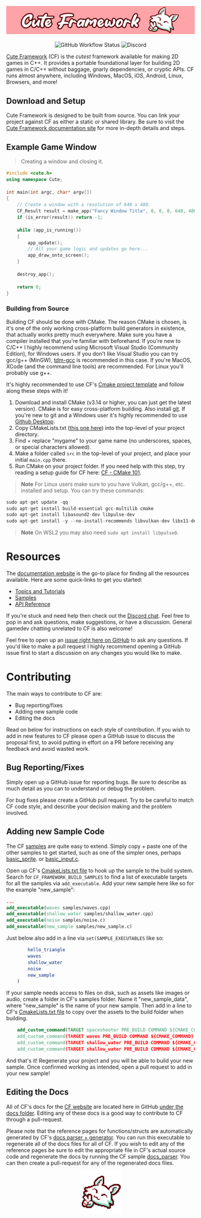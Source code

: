 <p align="center">
<img src=https://github.com/RandyGaul/cute_framework/blob/master/assets/CF_Banner_Hifi_1280.png>
<br>
<br>
<img alt="GitHub Workflow Status" src="https://img.shields.io/github/actions/workflow/status/randygaul/cute_framework/build.yml">
<img alt="Discord" src="https://img.shields.io/discord/432009046833233930?label=discord">
</p>

[Cute Framework](https://randygaul.github.io/cute_framework/#/) (CF) is the *cutest* framework available for making 2D games in C++. It provides a portable foundational layer for building 2D games in C/C++ without baggage, gnarly dependencies, or cryptic APIs. CF runs almost anywhere, including Windows, MacOS, iOS, Android, Linux, Browsers, and more!

## Download and Setup

Cute Framework is designed to be built from source. You can link your project against CF as either a static or shared library. Be sure to visit the [Cute Framework documentation site](https://randygaul.github.io/cute_framework/#/) for more in-depth details and steps.

## Example Game Window

> Creating a window and closing it.

```cpp
#include <cute.h>
using namespace Cute;

int main(int argc, char* argv[])
{
	// Create a window with a resolution of 640 x 480.
	CF_Result result = make_app("Fancy Window Title", 0, 0, 0, 640, 480, CF_APP_OPTIONS_WINDOW_POS_CENTERED_BIT, argv[0]);
	if (is_error(result)) return -1;

	while (app_is_running())
	{
		app_update();
		// All your game logic and updates go here...
		app_draw_onto_screen();
	}

	destroy_app();

	return 0;
}
```

### Building from Source

Building CF should be done with CMake. The reason CMake is chosen, is it's one of the only working cross-platform build generators in existence, that actually works pretty much everywhere. Make sure you have a compiler installed that you're familiar with beforehand. If you're new to C/C++ I highly recommend using Microsoft Visual Studio (Community Edition), for Windows users. If you don't like Visual Studio you can try gcc/g++ (MinGW), [tdm-gcc](https://jmeubank.github.io/tdm-gcc/) is recommended in this case. If you're MacOS, XCode (and the command line tools) are recommended. For Linux you'll probably use g++.

It's highly recommended to use CF's [Cmake project template](https://github.com/RandyGaul/cute_framework_project_template#cmake-101-walkthrough) and follow along these steps with it!

1. Download and install CMake (v3.14 or higher, you can just get the latest version). CMake is for easy cross-platform building. Also install [git](https://git-scm.com/downloads). If you're new to git and a Windows user it's highly recommended to use [Github Desktop](https://desktop.github.com/).
2. Copy CMakeLists.txt ([this one here](https://github.com/RandyGaul/cute_framework_project_template/blob/main/CMakeLists.txt)) into the top-level of your project directory.
3. Find + replace "mygame" to your game name (no underscores, spaces, or special characters allowed).
4. Make a folder called `src` in the top-level of your project, and place your initial `main.cpp` there.
5. Run CMake on your project folder. If you need help with this step, try reading a setup guide for CF here: [CF - CMake 101](https://github.com/RandyGaul/cute_framework_project_template#cmake-101-walkthrough).

> **Note** For Linux users make sure to you have Vulkan, gcc/g++, etc. installed and setup. You can try these commands:
```cpp
sudo apt-get update -qq
sudo apt-get install build-essential gcc-multilib cmake
sudo apt-get install libasound2-dev libpulse-dev
sudo apt-get install -y --no-install-recommends libvulkan-dev libx11-dev libxcursor-dev libxrandr-dev libxinerama-dev libxi-dev libxext-dev libxfixes-dev
```
> **Note** On WSL2 you may also need `sudo apt install libpulse0`.

# Resources

The [documentation website](https://randygaul.github.io/cute_framework/#/) is the go-to place for finding all the resources available. Here are some quick-links to get you started:

- [Topics and Tutorials](https://randygaul.github.io/cute_framework/#/topics/)
- [Samples](https://github.com/RandyGaul/cute_framework/tree/master/samples)
- [API Reference](https://randygaul.github.io/cute_framework/#/api_reference)

If you're stuck and need help then check out the [Discord chat](https://discord.gg/2DFHRmX). Feel free to pop in and ask questions, make suggestions, or have a discussion. General gamedev chatting unrelated to CF is also welcome!

Feel free to open up an [issue right here on GitHub](https://github.com/RandyGaul/cute_framework/issues) to ask any questions. If you'd like to make a pull request I highly recommend opening a GitHub issue first to start a discussion on any changes you would like to make.

# Contributing

The main ways to contribute to CF are:

- Bug reporting/fixes
- Adding new sample code
- Editing the docs

Read on below for instructions on each style of contribution. If you wish to add in new features to CF please open a GitHub issue to discuss the proposal first, to avoid putting in effort on a PR before receiving any feedback and avoid wasted work.

## Bug Reporting/Fixes

Simply open up a GitHub issue for reporting bugs. Be sure to describe as much detail as you can to understand or debug the problem.

For bug fixes please create a GitHub pull request. Try to be careful to match CF code style, and describe your decision making and the problem involved.

## Adding new Sample Code

The CF [samples](https://github.com/RandyGaul/cute_framework/tree/master/samples) are quite easy to extend. Simply copy + paste one of the other samples to get started, such as one of the simpler ones, perhaps [basic_sprite](https://github.com/RandyGaul/cute_framework/blob/master/samples/basic_sprite.cppb). or [basic_input.c](https://github.com/RandyGaul/cute_framework/blob/master/samples/basic_input.c).

Open up CF's [CmakeLists.txt file](https://github.com/RandyGaul/cute_framework/blob/master/CMakeLists.txt) to hook up the sample to the build system. Search for `CF_FRAMEWORK_BUILD_SAMPLES` to find a list of executable targets for all the samples via `add_executable`. Add your new sample here like so for the example "new_sample":

```cmake
...
add_executable(waves samples/waves.cpp)
add_executable(shallow_water samples/shallow_water.cpp)
add_executable(noise samples/noise.c)
add_executable(new_sample samples/new_sample.c)
```

Just below also add in a line via `set(SAMPLE_EXECUTABLES` like so:

```cmake
		hello_triangle
		waves
		shallow_water
		noise
		new_sample
	)
```

If your sample needs access to files on disk, such as assets like images or audio, create a folder in CF's samples folder. Name it "new_sample_data", where "new_sample" is the name of your new sample. Then add in a line to CF's [CmakeLists.txt file](https://github.com/RandyGaul/cute_framework/blob/master/CMakeLists.txt) to copy over the assets to the build folder when building.

```cmake
	add_custom_command(TARGET spaceshooter PRE_BUILD COMMAND ${CMAKE_COMMAND} -E copy_directory ${CMAKE_SOURCE_DIR}/samples/spaceshooter_data $<TARGET_FILE_DIR:spaceshooter>/spaceshooter_data)
	add_custom_command(TARGET waves PRE_BUILD COMMAND ${CMAKE_COMMAND} -E copy_directory ${CMAKE_SOURCE_DIR}/samples/waves_data $<TARGET_FILE_DIR:waves>/waves_data)
	add_custom_command(TARGET shallow_water PRE_BUILD COMMAND ${CMAKE_COMMAND} -E copy_directory ${CMAKE_SOURCE_DIR}/samples/shallow_water_data $<TARGET_FILE_DIR:shallow_water>/shallow_water_data)
	add_custom_command(TARGET shallow_water PRE_BUILD COMMAND ${CMAKE_COMMAND} -E copy_directory ${CMAKE_SOURCE_DIR}/samples/new_sample $<TARGET_FILE_DIR:shallow_water>/new_sample)
```

And that's it! Regenerate your project and you will be able to build your new sample. Once confirmed working as intended, open a pull request to add in your new sample!

## Editing the Docs

All of CF's docs for the [CF website](https://randygaul.github.io/cute_framework/#/) are located here in GitHub [under the docs folder](https://github.com/RandyGaul/cute_framework/tree/master/docs). Editing any of these docs is a good way to contribute to CF through a pull-request.

Please note that the reference pages for functions/structs are automatically generated by CF's [docs parser + generator](https://github.com/RandyGaul/cute_framework/blob/master/samples/docs_parser.cpp). You can run this executable to regenerate all of the docs files for all of CF. If you wish to edit any of the reference pages be sure to edit the appropriate file in CF's actual source code and regenerate the docs by running the CF sample [docs_parser](https://github.com/RandyGaul/cute_framework/blob/master/samples/docs_parser.cpp). You can then create a pull-request for any of the regenerated docs files.

<p align="center"><img src=https://github.com/RandyGaul/cute_framework/blob/master/assets/CF_Logo_Pixel_2x.png></p>
